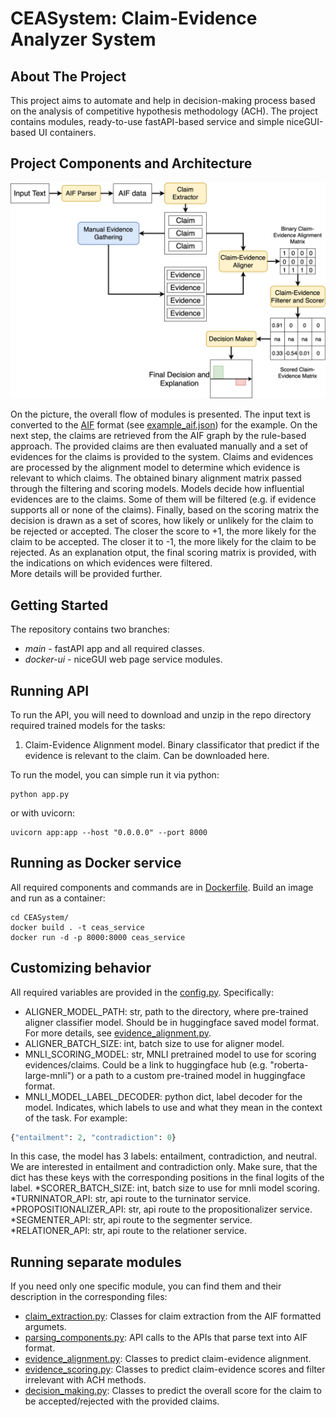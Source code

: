 # CEASystem: Claim-Evidence Analyzer System

## About The Project
This project aims to automate and help in decision-making process based on the analysis of competitive hypothesis methodology (ACH).
The project contains modules, ready-to-use fastAPI-based service and simple niceGUI-based UI containers.

## Project Components and Architecture
![Alt text](CEAS.png)

On the picture, the overall flow of modules is presented. The input text is converted to the [AIF](http://www.arg-tech.org/wp-content/uploads/2011/09/aif-spec.pdf) format (see [example_aif.json](example_aif.json)) for the example.
On the next step, the claims are retrieved from the AIF graph by the rule-based approach. The provided claims are then evaluated manually and a set of evidences for the claims is provided to the system.
Claims and evidences are processed by the alignment model to determine which evidence is relevant to which claims. The obtained binary alignment matrix passed through the filtering and scoring models. Models decide how influential evidences are to the claims. Some of them will be filtered (e.g. if evidence supports all or none of the claims).
Finally, based on the scoring matrix the decision is drawn as a set of scores, how likely or unlikely for the claim to be rejected or accepted. The closer the score to +1, the more likely for the claim to be accepted. The closer it to -1, the more likely for the claim to be rejected. 
As an explanation otput, the final scoring matrix is provided, with the indications on which evidences were filtered.
<br> More details will be provided further.

## Getting Started
The repository contains two branches:
 * <i>main</i> - fastAPI app and all required classes.
 * <i>docker-ui</i> - niceGUI web page service modules.

## Running API
To run the API, you will need to download and unzip in the repo directory required trained models for the tasks:
1. Claim-Evidence Alignment model. Binary classificator that predict if the evidence is relevant to the claim. Can be downloaded here.

To run the model, you can simple run it via python: 
```commandline
python app.py
```

or with uvicorn:
```commandline
uvicorn app:app --host "0.0.0.0" --port 8000
```

## Running as Docker service
All required components and commands are in [Dockerfile](Dockerfile). Build an image and run as a container:
```commandline
cd CEASystem/
docker build . -t ceas_service
docker run -d -p 8000:8000 ceas_service
```

## Customizing behavior 
All required variables are provided in the [config.py](config.py). Specifically:
* ALIGNER_MODEL_PATH: str, path to the directory, where pre-trained aligner classifier model. Should be in huggingface saved model format. For more details, see [evidence_alignment.py](evidence_alignment.py).
* ALIGNER_BATCH_SIZE: int, batch size to use for aligner model.
* MNLI_SCORING_MODEL: str, MNLI pretrained model to use for scoring evidences/claims. Could be a link to huggingface hub (e.g. "roberta-large-mnli") or a path to a custom pre-trained model in huggingface format.
* MNLI_MODEL_LABEL_DECODER: python dict, label decoder for the model. Indicates, which labels to use and what they mean in the context of the task. For example:
```python
{"entailment": 2, "contradiction": 0}
```
In this case, the model has 3 labels: entailment, contradiction, and neutral. We are interested in entailment and contradiction only. Make sure, that the dict has these keys with the corresponding positions in the final logits of the label.
*SCORER_BATCH_SIZE: int, batch size to use for mnli model scoring.
*TURNINATOR_API: str, api route to the turninator service. 
*PROPOSITIONALIZER_API: str, api route to the propositionalizer service. 
*SEGMENTER_API: str, api route to the segmenter service. 
*RELATIONER_API: str, api route to the relationer service. 

## Running separate modules
If you need only one specific module, you can find them and their description in the corresponding files:
* [claim_extraction.py](claim_extraction.py): Classes for claim extraction from the AIF formatted argumets.
* [parsing_components.py](parsing_components.py): API calls to the APIs that parse text into AIF format.
* [evidence_alignment.py](evidence_alignment.py): Classes to predict claim-evidence alignment.
* [evidence_scoring.py](evidence_scoring.py): Classes to predict claim-evidence scores and filter irrelevant with ACH methods.
* [decision_making.py](decision_making.py): Classes to predict the overall score for the claim to be accepted/rejected with the provided claims.